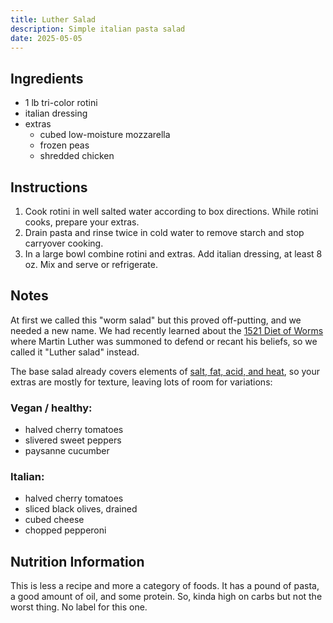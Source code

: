```yaml
---
title: Luther Salad
description: Simple italian pasta salad
date: 2025-05-05
---
```


## Ingredients

- 1 lb tri-color rotini
- italian dressing
- extras
  - cubed low-moisture mozzarella
  - frozen peas
  - shredded chicken

## Instructions

1. Cook rotini in well salted water according to box directions. While rotini cooks, prepare your extras.
2. Drain pasta and rinse twice in cold water to remove starch and stop carryover cooking.
3. In a large bowl combine rotini and extras. Add italian dressing, at least 8 oz. Mix and serve or refrigerate.

## Notes

At first we called this "worm salad" but this proved off-putting, and we needed a new name. We had recently learned about the [1521 Diet of Worms](https://en.wikipedia.org/wiki/Diet_of_Worms) where Martin Luther was summoned to defend or recant his beliefs, so we called it "Luther salad" instead.

The base salad already covers elements of [salt, fat, acid, and heat](https://www.saltfatacidheat.com/), so your extras are mostly for texture, leaving lots of room for variations:

### Vegan / healthy:
- halved cherry tomatoes
- slivered sweet peppers
- paysanne cucumber

### Italian:
- halved cherry tomatoes
- sliced black olives, drained
- cubed cheese
- chopped pepperoni

## Nutrition Information

This is less a recipe and more a category of foods. It has a pound of pasta, a good amount of oil, and some protein. So, kinda high on carbs but not the worst thing. No label for this one.